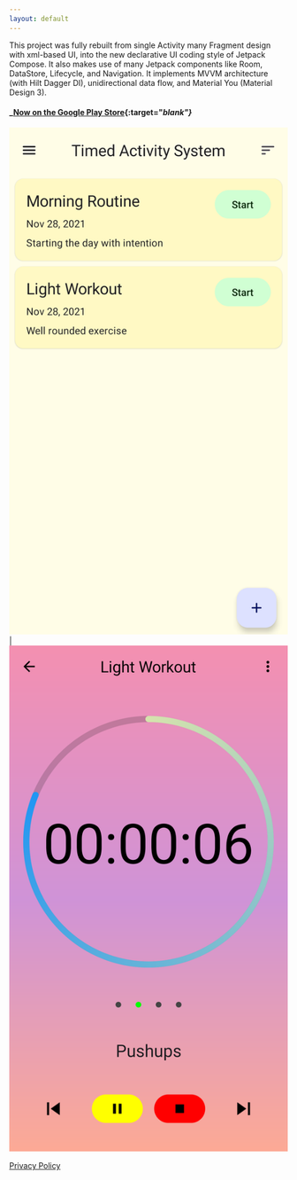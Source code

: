 ```yaml
---
layout: default
---
```


This project was fully rebuilt from single Activity many Fragment design with xml-based UI, into the new declarative UI coding style of Jetpack Compose. It also makes use of many Jetpack components like Room, DataStore, Lifecycle, and Navigation. It implements MVVM architecture (with Hilt Dagger DI), unidirectional data flow, and Material You (Material Design 3).

#### _[Now on the Google Play Store](https://play.google.com/store/apps/details?id=com.augustbyrne.tas){:target="_blank"}_

![front_app_page](app_front_page.png) | ![front_timer_page](app_timer_page.png)

[Privacy Policy](privacy-policy.md)
